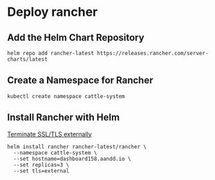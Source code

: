 # Deploy rancher

## Add the Helm Chart Repository

```shell
helm repo add rancher-latest https://releases.rancher.com/server-charts/latest
```

## Create a Namespace for Rancher

```shell
kubectl create namespace cattle-system
```

## Install Rancher with Helm 

[Terminate SSL/TLS externally](https://rancher.com/docs/rancher/v2.6/en/installation/install-rancher-on-k8s/chart-options/#external-tls-termination)

```shell
helm install rancher rancher-latest/rancher \
  --namespace cattle-system \
  --set hostname=dashboard158.aandd.io \
  --set replicas=3 \
  --set tls=external
```